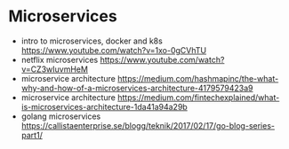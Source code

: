 # Microservices

* intro to microservices, docker and k8s https://www.youtube.com/watch?v=1xo-0gCVhTU
* netflix microservices https://www.youtube.com/watch?v=CZ3wIuvmHeM
* microservice architecture https://medium.com/hashmapinc/the-what-why-and-how-of-a-microservices-architecture-4179579423a9
* microservice architecture https://medium.com/fintechexplained/what-is-microservices-architecture-1da41a94a29b
* golang microservices https://callistaenterprise.se/blogg/teknik/2017/02/17/go-blog-series-part1/